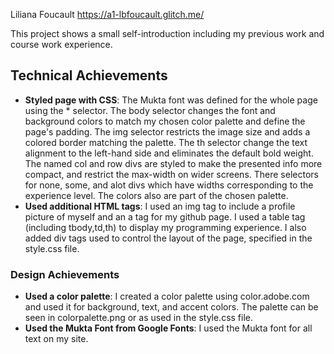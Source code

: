 Liliana Foucault
https://a1-lbfoucault.glitch.me/

This project shows a small self-introduction including my previous work and course work experience. 

## Technical Achievements

- **Styled page with CSS**: The Mukta font was defined for the whole page using the \* selector. The body selector changes the font and background colors to match my chosen color palette and define the page's padding. The img selector restricts the image size and adds a colored border matching the palette. The th selector change the text alignment to the left-hand side and eliminates the default bold weight. The named col and row divs are styled to make the presented info more compact, and restrict the max-width on wider screens. There selectors for none, some, and alot divs which have widths corresponding to the experience level. The colors also are part of the chosen palette.
- **Used additional HTML tags**: I used an img tag to include a profile picture of myself and an a tag for my github page. I used a table tag (including tbody,td,th) to display my programming experience. I also added div tags used to control the layout of the page, specified in the style.css file.

### Design Achievements

- **Used a color palette**: I created a color palette using color.adobe.com and used it for background, text, and accent colors. The palette can be seen in colorpalette.png or as used in the style.css file.
- **Used the Mukta Font from Google Fonts**: I used the Mukta font for all text on my site.
